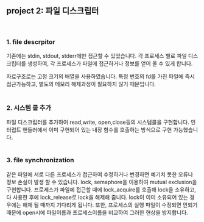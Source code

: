 <h2><b>
project 2: 파일 디스크립터
</b></h2>

<br>

<h3><b>
1.	file descrpitor
</h3></b>
기존에는 stdin, stdout, stderr에만 접근할 수 있었습니다.
각 프로세스 별로 파일 디스크립터를 생성하여, 각 프로세스가 파일에 접근하거나 정보를 얻어 올 수 있게 합니다. 

자료구조로는 고정 크기의 배열을 사용하였습니다. 특정 번호의 fd를 가진 파일에 즉시 접근가능하고, 별도의
메모리 해제과정이 필요하지 않기 때문입니다.
<br>
<br>
<h3><b>
2. 시스템 콜 추가<br>
</h3></b>
파일 디스크립터를 추가하여 read,write, open,close등의 시스템콜을 구현합니다.
인터럽트 핸들러에서 이미 구현되어 있는 내장 함수를 호출하는 방식으로 구현 가능했습니다.
<br>
<br>
<h3><b>
3. file synchronization<br>
</h3></b>
같은 파일에 서로 다른 프로세스가 접근하여 수정하거나 변경하면 예기치 못한 오류나 정보 손실이 발생 할 수 
있습니다. lock, semaphore을 이용하여 mutual exclusion을 구현합니다.
프로세스가 파일에 접근할 때에 lock_acquire를 호출해 lock을 소유하고, 다 사용한 후에 lock_release로 lock을
해제해 줍니다. lock이 이미 소유되어 있는 경우에는 해제 될 때까지 기다리게 됩니다.
또한, 프로세스의 실행 파일이 수정되면 안되기 때문에 open시에 파일이름과 프로세스이름을 비교하여
그러한 현상을 방지합니다. 
